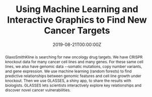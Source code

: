 ---
title: 'Using Machine Learning and Interactive Graphics to Find New Cancer Targets'
authors:
- David Cooper
date: '2019-08-21T00:00:00Z'

# Schedule page publish date (NOT proceeding's date).
publishDate: '20001-01-01T00:00:00Z'

# proceeding type.
# Legend: 0 = Uncategorized; 1 = Talk, 2 = Keynote, 3 = Workshop
# To add more update publications_types.toml and en.yaml
publication_types: ['1']
publication_type_description: Talk

# proceeding name and optional abbreviated proceeding name.
publication: Presented at 2019 Conference
publication_short: Presented at 2019 Conference

abstract: GlaxoSmithKline is searching for new oncology drug targets. We have CRISPR knockout data for many cancer cell lines and many genes. For these same cell lines, we also have genomic data --somatic mutations, copy number variants, and gene expression. We use machine learning (random forests) to find predictive relationships between genomic features and cell line growth under knockout. Then we use GLASSES, a shiny app, to share the results with biologists. GLASSES lets scientists interactively explore key relationships and discover novel cancer vulnerabilities.

tags:
- Rstudio
featured: false

links:
url_slides: 'https://github.com/rinpharma/rinpharma2019program/tree/master/talks_folder/2019-Cooper-Using_ML_and_Interactive_Graphics_to_Find_New_Cancer_Targets.pptx'
url_video: ''

---